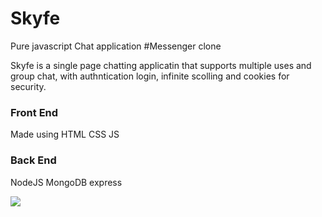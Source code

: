 # Skyfe
Pure javascript Chat application
#Messenger clone

Skyfe is a single page chatting applicatin that supports multiple uses and group chat, with authntication login, infinite scolling and cookies for security.
### Front End
Made using HTML CSS JS 

### Back End
NodeJS MongoDB express 

![](https://github.com/dhruvpatelgeek/Skyfe/blob/main/Screen%20Shot%202020-12-23%20at%203.20.00%20PM.png)
